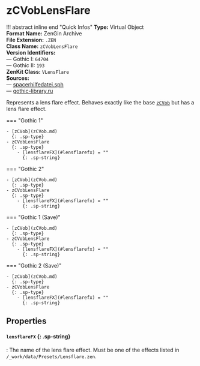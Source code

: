 # zCVobLensFlare

!!! abstract inline end "Quick Infos"
    **Type:** Virtual Object<br/>
    **Format Name:** ZenGin Archive<br/>
    **File Extension:** `.ZEN`<br/>
    **Class Name:** `zCVobLensFlare`<br/>
    **Version Identifiers:**<br />
    — Gothic I: `64704`<br/>
    — Gothic II: `193`<br/>
    **ZenKit Class:** `VLensFlare`<br/>
    **Sources:**<br/>
    — [spacerhilfedatei.sph](https://wiki.worldofgothic.de/doku.php?id=spacer:hilfedatei)<br/>
    — [gothic-library.ru](http://www.gothic-library.ru/publ/class_zcvoblensflare/1-1-0-524)

Represents a lens flare effect. Behaves exactly like the base [`zCVob`](zCVob.md) but has a lens flare effect.

=== "Gothic 1"

    - [zCVob](zCVob.md)
      {: .sp-type}
    - zCVobLensFlare
      {: .sp-type}
        - [lensflareFX](#lensflarefx) = ""
          {: .sp-string}

=== "Gothic 2"

    - [zCVob](zCVob.md)
      {: .sp-type}
    - zCVobLensFlare
      {: .sp-type}
        - [lensflareFX](#lensflarefx) = ""
          {: .sp-string}

=== "Gothic 1 (Save)"

    - [zCVob](zCVob.md)
      {: .sp-type}
    - zCVobLensFlare
      {: .sp-type}
        - [lensflareFX](#lensflarefx) = ""
          {: .sp-string}

=== "Gothic 2 (Save)"

    - [zCVob](zCVob.md)
      {: .sp-type}
    - zCVobLensFlare
      {: .sp-type}
        - [lensflareFX](#lensflarefx) = ""
          {: .sp-string}

## Properties

#### `lensflareFX` {: .sp-string}

:   The name of the lens flare effect. Must be one of the effects listed in `/_work/data/Presets/Lensflare.zen`.
